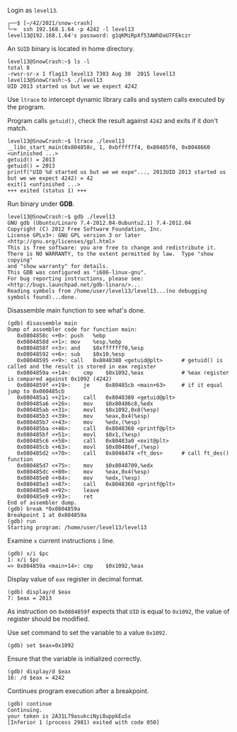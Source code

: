 Login as `level13`.
```shell
┌──$ [~/42/2021/snow-crash]
└─>  ssh 192.168.1.64 -p 4242 -l level13
level13@192.168.1.64's password: g1qKMiRpXf53AWhDaU7FEkczr
```
An `SUID` binary is located in home directory.
```shell
level13@SnowCrash:~$ ls -l
total 8
-rwsr-sr-x 1 flag13 level13 7303 Aug 30  2015 level13
level13@SnowCrash:~$ ./level13
UID 2013 started us but we we expect 4242
```
Use `ltrace` to intercept dynamic library calls and system calls executed by the program.

Program calls `getuid()`, check the result against `4242` and exits if it don't match.
```gdb
level13@SnowCrash:~$ ltrace ./level13
__libc_start_main(0x804858c, 1, 0xbffff7f4, 0x80485f0, 0x8048660 <unfinished ...>
getuid() = 2013
getuid() = 2013
printf("UID %d started us but we we expe"..., 2013UID 2013 started us but we we expect 4242) = 42
exit(1 <unfinished ...>
+++ exited (status 1) +++
```
Run binary under **GDB**.
```gdb
level13@SnowCrash:~$ gdb ./level13
GNU gdb (Ubuntu/Linaro 7.4-2012.04-0ubuntu2.1) 7.4-2012.04
Copyright (C) 2012 Free Software Foundation, Inc.
License GPLv3+: GNU GPL version 3 or later <http://gnu.org/licenses/gpl.html>
This is free software: you are free to change and redistribute it.
There is NO WARRANTY, to the extent permitted by law.  Type "show copying"
and "show warranty" for details.
This GDB was configured as "i686-linux-gnu".
For bug reporting instructions, please see:
<http://bugs.launchpad.net/gdb-linaro/>...
Reading symbols from /home/user/level13/level13...(no debugging symbols found)...done.
```
Disassemble main function to see what's done.
```gdb
(gdb) disassemble main
Dump of assembler code for function main:
   0x0804858c <+0>:	push   %ebp
   0x0804858d <+1>:	mov    %esp,%ebp
   0x0804858f <+3>:	and    $0xfffffff0,%esp
   0x08048592 <+6>:	sub    $0x10,%esp               
   0x08048595 <+9>:	call   0x8048380 <getuid@plt>      # getuid() is called and the result is stored in eax register
   0x0804859a <+14>:	cmp    $0x1092,%eax            # %eax register is compared against 0x1092 (4242)    
   0x0804859f <+19>:	je     0x80485cb <main+63>     # if it equal jump to 0x080485cb
   0x080485a1 <+21>:	call   0x8048380 <getuid@plt>
   0x080485a6 <+26>:	mov    $0x80486c8,%edx
   0x080485ab <+31>:	movl   $0x1092,0x8(%esp)
   0x080485b3 <+39>:	mov    %eax,0x4(%esp)
   0x080485b7 <+43>:	mov    %edx,(%esp)
   0x080485ba <+46>:	call   0x8048360 <printf@plt>
   0x080485bf <+51>:	movl   $0x1,(%esp)
   0x080485c6 <+58>:	call   0x80483a0 <exit@plt>
   0x080485cb <+63>:	movl   $0x80486ef,(%esp)        
   0x080485d2 <+70>:	call   0x8048474 <ft_des>      # call ft_des() function
   0x080485d7 <+75>:	mov    $0x8048709,%edx
   0x080485dc <+80>:	mov    %eax,0x4(%esp)
   0x080485e0 <+84>:	mov    %edx,(%esp)
   0x080485e3 <+87>:	call   0x8048360 <printf@plt>
   0x080485e8 <+92>:	leave
   0x080485e9 <+93>:	ret
End of assembler dump.
(gdb) break *0x0804859a
Breakpoint 1 at 0x804859a
(gdb) run
Starting program: /home/user/level13/level13
```
Examine `x` current instructions `i` line.
```gdb
(gdb) x/i $pc
1: x/i $pc
=> 0x804859a <main+14>:	cmp    $0x1092,%eax
```
Display value of `eax` register in decimal format.
```gdb
(gdb) display/d $eax
7: $eax = 2013
```
As instruction on `0x0804859f` expects that `UID` is equal to `0x1092`, the value of register should be modified.

Use set command to set the variable to a value `0x1092`.
```gdb
(gdb) set $eax=0x1092
```
Ensure that the variable is initialized correctly.
```gdb
(gdb) display/d $eax
16: /d $eax = 4242
```
Continues program execution after a breakpoint.
```gdb
(gdb) continue
Continuing.
your token is 2A31L79asukciNyi8uppkEuSx
[Inferior 1 (process 2981) exited with code 050]
```
